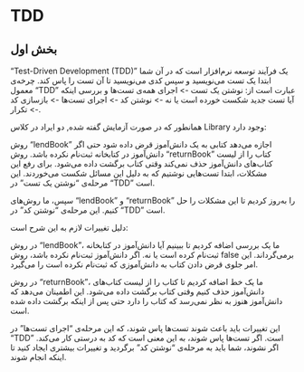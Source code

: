 # TDD
 ## بخش اول
“Test-Driven Development (TDD)” یک فرآیند توسعه نرم‌افزار است که در آن شما ابتدا یک تست می‌نویسید و سپس کدی می‌نویسید تا آن تست را پاس کند. چرخه‌ی معمول “TDD” عبارت است از: نوشتن یک تست -> اجرای همه‌ی تست‌ها و بررسی اینکه آیا تست جدید شکست خورده است یا نه -> نوشتن کد -> اجرای تست‌ها -> بازسازی کد -> تکرار.

همانطور که در صورت آزمایش گفته شده, دو ایراد در کلاس Library وجود دارد:

روش “lendBook” اجازه می‌دهد کتابی به یک دانش‌آموز قرض داده شود حتی اگر دانش‌آموز در کتابخانه ثبت‌نام نکرده باشد. روش “returnBook” کتاب را از لیست کتاب‌های دانش‌آموز حذف نمی‌کند وقتی کتاب برگشت داده می‌شود. برای رفع این مشکلات، ابتدا تست‌هایی نوشتیم که به دلیل این مسائل شکست می‌خوردند. این مرحله‌ی “نوشتن یک تست” در “TDD” است.

سپس، ما روش‌های “lendBook” و “returnBook” را به‌روز کردیم تا این مشکلات را حل کنیم. این مرحله‌ی “نوشتن کد” در “TDD” است.

دلیل تغییرات لازم به این شرح است:

در روش “lendBook”، ما یک بررسی اضافه کردیم تا ببینیم آیا دانش‌آموز در کتابخانه ثبت‌نام کرده است یا نه. اگر دانش‌آموز ثبت‌نام نکرده باشد، روش false برمی‌گرداند. این امر جلوی قرض دادن کتاب به دانش‌آموزی که ثبت‌نام نکرده است را می‌گیرد.

 در روش “returnBook”، ما یک خط اضافه کردیم تا کتاب را از لیست کتاب‌های دانش‌آموز حذف کنیم وقتی کتاب برگشت داده می‌شود. این اطمینان می‌دهد که دانش‌آموز هنوز به نظر نمی‌رسد که کتاب را دارد حتی پس از اینکه برگشت داده شده است.
 
  این تغییرات باید باعث شوند تست‌ها پاس شوند، که این مرحله‌ی “اجرای تست‌ها” در “TDD” است. اگر تست‌ها پاس شوند، به این معنی است که کد به درستی کار می‌کند. اگر نشوند، شما باید به مرحله‌ی “نوشتن کد” برگردید و تغییرات بیشتری ایجاد کنید تا اینکه انجام شوند.



